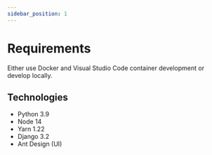 ```yaml
---
sidebar_position: 1
---
```


# Requirements

Either use Docker and Visual Studio Code container development or develop locally.

## Technologies

- Python 3.9
- Node 14
- Yarn 1.22
- Django 3.2
- Ant Design (UI)

